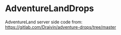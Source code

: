 # AdventureLandDrops
AdventureLand server side code from: https://gitlab.com/Draivin/adventure-drops/tree/master
